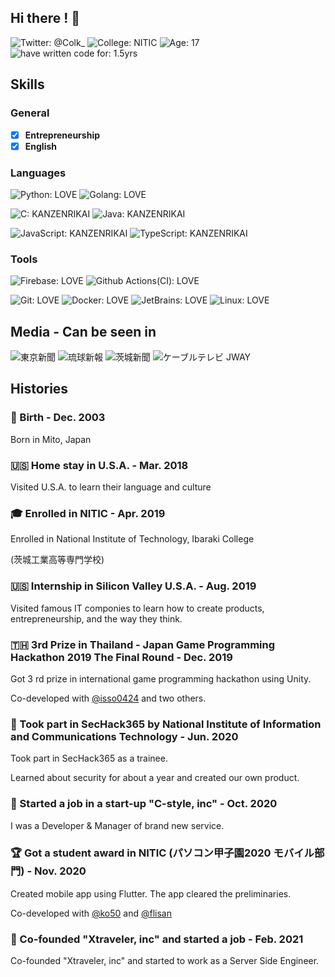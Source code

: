 ## Hi there ! 👋

![Twitter: @Colk_](https://img.shields.io/badge/Twiter-@Colk__-blue?style=for-the-badge)
![College: NITIC](https://img.shields.io/badge/School-NITIC-red?style=for-the-badge)
![Age: 17](https://img.shields.io/badge/Age-17-orange?style=for-the-badge)
![have written code for: 1.5yrs](https://img.shields.io/badge/Have_written_code_for-1.5_yrs-critical?style=for-the-badge)

## Skills
### General
- [x] **Entrepreneurship**
- [x] **English**

### Languages
![Python: LOVE](https://img.shields.io/badge/Python-LOVE-blue?style=for-the-badge)
![Golang: LOVE](https://img.shields.io/badge/Golang-LOVE-blue?style=for-the-badge)

![C: KANZENRIKAI](https://img.shields.io/badge/C-KANZENRIKAI-orange?style=for-the-badge)
![Java: KANZENRIKAI](https://img.shields.io/badge/Java-KANZENRIKAI-orange?style=for-the-badge)

![JavaScript: KANZENRIKAI](https://img.shields.io/badge/JavaScript-LEARNING-green?style=for-the-badge)
![TypeScript: KANZENRIKAI](https://img.shields.io/badge/TypeScript-LEARNING-green?style=for-the-badge)

### Tools
![Firebase: LOVE](https://img.shields.io/badge/Firebase-LOVE-blue?style=for-the-badge)
![Github Actions(CI): LOVE](https://img.shields.io/badge/Github_Actions_(CI)-LOVE-blue?style=for-the-badge)

![Git: LOVE](https://img.shields.io/badge/Git-LOVE-blue?style=for-the-badge)
![Docker: LOVE](https://img.shields.io/badge/Docker-LOVE-blue?style=for-the-badge)
![JetBrains: LOVE](https://img.shields.io/badge/JetBrains_IDE-LOVE-blue?style=for-the-badge)
![Linux: LOVE](https://img.shields.io/badge/Linux-LOVE-blue?style=for-the-badge)

## Media - Can be seen in
![東京新聞](https://img.shields.io/badge/-東京新聞-orange?style=for-the-badge)
![琉球新報](https://img.shields.io/badge/-琉球新報-orange?style=for-the-badge)
![茨城新聞](https://img.shields.io/badge/-茨城新聞-orange?style=for-the-badge)
![ケーブルテレビ JWAY](https://img.shields.io/badge/-ケーブルテレビ_JWAY-orange?style=for-the-badge)

## Histories
### 🎂 Birth - Dec. 2003
Born in Mito, Japan

### 🇺🇸 Home stay in U.S.A. - Mar. 2018
Visited U.S.A. to learn their language and culture

### 🎓️ Enrolled in NITIC - Apr. 2019
Enrolled in National Institute of Technology, Ibaraki College

(茨城工業高等専門学校)

### 🇺🇸 Internship in Silicon Valley U.S.A. - Aug. 2019
Visited famous IT componies to learn how to create products, entrepreneurship, and the way they think.

### 🇹🇭 3rd Prize in Thailand - Japan Game Programming Hackathon 2019 The Final Round - Dec. 2019
Got 3 rd prize in international game programming hackathon using Unity.

Co-developed with [@isso0424](https://github.com/isso0424) and two others.

### 🔑 Took part in SecHack365 by National Institute of Information and Communications Technology - Jun. 2020
Took part in SecHack365 as a trainee.

Learned about security for about a year and created our own product.

### 🏢 Started a job in a start-up "C-style, inc" - Oct. 2020
I was a Developer & Manager of brand new service.

### 🏆 Got a student award in NITIC (パソコン甲子園2020 モバイル部門) - Nov. 2020
Created mobile app using Flutter. The app cleared the preliminaries.

Co-developed with [@ko50](https://github.com/ko50) and [@flisan](https://github.com/flisan)

### 🏢 Co-founded "Xtraveler, inc" and started a job - Feb. 2021
Co-founded "Xtraveler, inc" and started to work as a Server Side Engineer.
